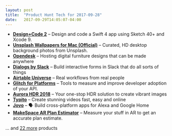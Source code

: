 ```yaml
---
layout: post
title:  "Product Hunt Tech for 2017-09-28"
date:   2017-09-29T14:05:07-04:00
---
```


* **[Design+Code 2](https://www.producthunt.com/posts/design-code-2?utm_campaign=producthunt-api&utm_medium=api&utm_source=Application%3A+Daily+Digest+RSS+%28ID%3A+3202%29)** – Design and code a Swift 4 app using Sketch 40+ and Xcode 9.
* **[Unsplash Wallpapers for Mac (Official)](https://www.producthunt.com/posts/unsplash-wallpapers-for-mac-official?utm_campaign=producthunt-api&utm_medium=api&utm_source=Application%3A+Daily+Digest+RSS+%28ID%3A+3202%29)** – Curated, HD desktop background photos from Unsplash.
* **[Opendesk](https://www.producthunt.com/posts/opendesk?utm_campaign=producthunt-api&utm_medium=api&utm_source=Application%3A+Daily+Digest+RSS+%28ID%3A+3202%29)** – Hosting digital furniture designs that can be made anywhere
* **[Dialogs by Slack](https://www.producthunt.com/posts/dialogs-by-slack?utm_campaign=producthunt-api&utm_medium=api&utm_source=Application%3A+Daily+Digest+RSS+%28ID%3A+3202%29)** – Build interactive forms in Slack that do all sorts of things
* **[Airtable Universe](https://www.producthunt.com/posts/airtable-universe?utm_campaign=producthunt-api&utm_medium=api&utm_source=Application%3A+Daily+Digest+RSS+%28ID%3A+3202%29)** – Real workflows from real people
* **[Glitch for Platforms](https://www.producthunt.com/posts/glitch-for-platforms?utm_campaign=producthunt-api&utm_medium=api&utm_source=Application%3A+Daily+Digest+RSS+%28ID%3A+3202%29)** – Tools to measure and improve developer adoption of your API.
* **[Aurora HDR 2018](https://www.producthunt.com/posts/aurora-hdr-2018?utm_campaign=producthunt-api&utm_medium=api&utm_source=Application%3A+Daily+Digest+RSS+%28ID%3A+3202%29)** – Your one-stop HDR solution to create vibrant images
* **[Typito](https://www.producthunt.com/posts/typito?utm_campaign=producthunt-api&utm_medium=api&utm_source=Application%3A+Daily+Digest+RSS+%28ID%3A+3202%29)** – Create stunning videos fast, easy and online
* **[Jovo](https://www.producthunt.com/posts/jovo?utm_campaign=producthunt-api&utm_medium=api&utm_source=Application%3A+Daily+Digest+RSS+%28ID%3A+3202%29)** – 🗣 Build cross-platform apps for Alexa and Google Home
* **[MakeSpace AR Plan Estimator](https://www.producthunt.com/posts/makespace-ar-plan-estimator-2?utm_campaign=producthunt-api&utm_medium=api&utm_source=Application%3A+Daily+Digest+RSS+%28ID%3A+3202%29)** – Measure your stuff in AR to get an accurate plan estimate.

… and [22 more](https://www.producthunt.com/tech) products